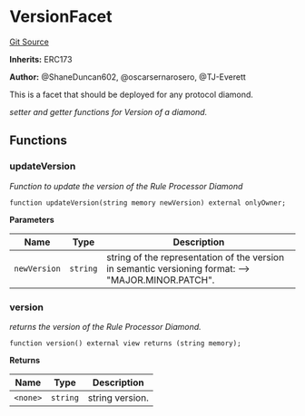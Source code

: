 # VersionFacet
[Git Source](https://github.com/thrackle-io/tron/blob/d0e19eee889b51e6e21299e25b4ddf10ffd75bd7/src/protocol/diamond/VersionFacet.sol)

**Inherits:**
ERC173

**Author:**
@ShaneDuncan602, @oscarsernarosero, @TJ-Everett

This is a facet that should be deployed for any protocol diamond.

*setter and getter functions for Version of a diamond.*


## Functions
### updateVersion

*Function to update the version of the Rule Processor Diamond*


```solidity
function updateVersion(string memory newVersion) external onlyOwner;
```
**Parameters**

|Name|Type|Description|
|----|----|-----------|
|`newVersion`|`string`|string of the representation of the version in semantic versioning format: --> "MAJOR.MINOR.PATCH".|


### version

*returns the version of the Rule Processor Diamond.*


```solidity
function version() external view returns (string memory);
```
**Returns**

|Name|Type|Description|
|----|----|-----------|
|`<none>`|`string`|string version.|


